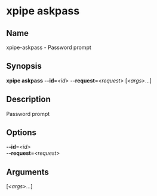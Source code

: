 # xpipe askpass

<h2 id="_name">Name</h2>
<div class="sectionbody">
<p>xpipe-askpass - Password prompt</p>
</div>
<div class="sect1">
<h2 id="_synopsis">Synopsis</h2>
<div class="sectionbody">
<div class="paragraph">
<p><strong>xpipe askpass</strong> <strong>--id</strong>=<em>&lt;id&gt;</em> <strong>--request</strong>=<em>&lt;request&gt;</em> [<em>&lt;args&gt;</em>&#8230;&#8203;]</p>
</div>
</div>
</div>
<div class="sect1">
<h2 id="_description">Description</h2>
<div class="sectionbody">
<div class="paragraph">
<p>Password prompt</p>
</div>
</div>
</div>
<div class="sect1">
<h2 id="_options">Options</h2>
<div class="sectionbody">
<div class="dlist">
<dl>
<dt class="hdlist1"><strong>--id</strong>=<em>&lt;id&gt;</em></dt>
<dt class="hdlist1"><strong>--request</strong>=<em>&lt;request&gt;</em></dt>
</dl>
</div>
</div>
</div>
<div class="sect1">
<h2 id="_arguments">Arguments</h2>
<div class="sectionbody">
<div class="dlist">
<dl>
<dt class="hdlist1">[<em>&lt;args&gt;</em>&#8230;&#8203;]</dt>
</dl>
</div>
</div>
</div>

